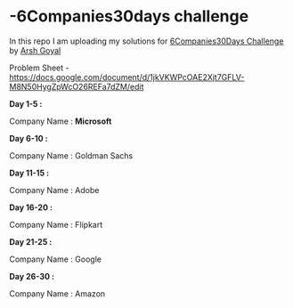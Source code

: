 # -6Companies30days challenge

In this repo I am uploading my solutions for [6Companies30Days Challenge](https://www.youtube.com/watch?v=QUnaBYKQkZU&t=395s) by [Arsh Goyal](https://www.linkedin.com/in/arshgoyal/)


Problem Sheet - https://docs.google.com/document/d/1jkVKWPcOAE2Xjt7GFLV-M8N50HygZpWcO26REFa7dZM/edit

**Day 1-5 :**

Company Name : **Microsoft**


**Day 6-10 :**

Company Name : Goldman Sachs


**Day 11-15 :**

Company Name : Adobe


**Day 16-20 :**

Company Name : Flipkart


**Day 21-25 :**

Company Name : Google


**Day 26-30 :**

Company Name : Amazon
